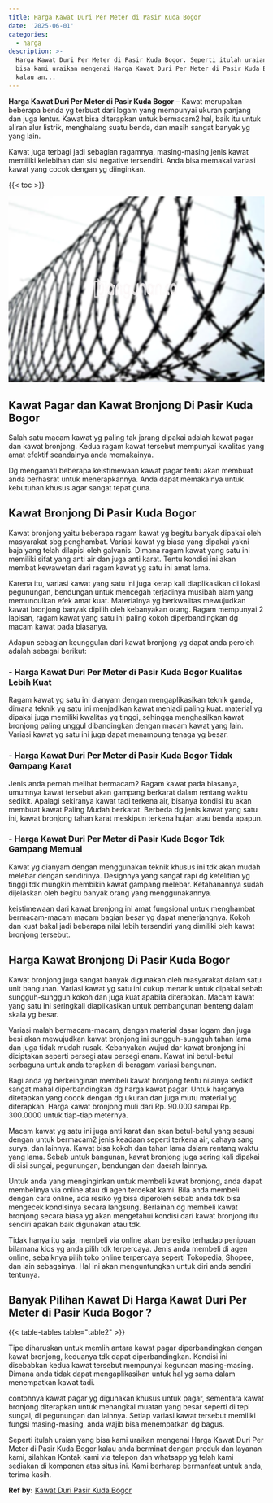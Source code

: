 ```yaml
---
title: Harga Kawat Duri Per Meter di Pasir Kuda Bogor
date: '2025-06-01'
categories:
  - harga
description: >-
  Harga Kawat Duri Per Meter di Pasir Kuda Bogor. Seperti itulah uraian yang
  bisa kami uraikan mengenai Harga Kawat Duri Per Meter di Pasir Kuda Bogor
  kalau an...
---
```


**Harga Kawat Duri Per Meter di Pasir Kuda Bogor** – Kawat merupakan beberapa benda yg terbuat dari logam yang mempunyai ukuran panjang dan juga lentur. Kawat bisa diterapkan untuk bermacam2 hal, baik itu untuk aliran alur listrik, menghalang suatu benda, dan masih sangat banyak yg yang lain.

Kawat juga terbagi jadi sebagian ragamnya, masing-masing jenis kawat memiliki kelebihan dan sisi negative tersendiri. Anda bisa memakai variasi kawat yang cocok dengan yg diinginkan.

{{< toc >}}

![Harga Kawat Duri Per Meter di Pasir Kuda Bogor](/images/jual-kawat-murah44.png)

## Kawat Pagar dan Kawat Bronjong Di Pasir Kuda Bogor

Salah satu macam kawat yg paling tak jarang dipakai adalah kawat pagar dan kawat bronjong. Kedua ragam kawat tersebut mempunyai kwalitas yang amat efektif seandainya anda memakainya.

Dg mengamati beberapa keistimewaan kawat pagar tentu akan membuat anda berhasrat untuk menerapkannya. Anda dapat memakainya untuk kebutuhan khusus agar sangat tepat guna.

## Kawat Bronjong Di Pasir Kuda Bogor

Kawat bronjong yaitu beberapa ragam kawat yg begitu banyak dipakai oleh masyarakat sbg penghambat. Variasi kawat yg biasa yang dipakai yakni baja yang telah dilapisi oleh galvanis. Dimana ragam kawat yang satu ini memiliki sifat yang anti air dan juga anti karat. Tentu kondisi ini akan membat kewawetan dari ragam kawat yg satu ini amat lama.

Karena itu, variasi kawat yang satu ini juga kerap kali diaplikasikan di lokasi pegunungan, bendungan untuk mencegah terjadinya musibah alam yang memunculkan efek amat kuat. Materialnya yg berkwalitas mewujudkan kawat bronjong banyak dipilih oleh kebanyakan orang. Ragam mempunyai 2 lapisan, ragam kawat yang satu ini paling kokoh diperbandingkan dg macam kawat pada biasanya.

Adapun sebagian keunggulan dari kawat bronjong yg dapat anda peroleh adalah sebagai berikut:

### \- Harga Kawat Duri Per Meter di Pasir Kuda Bogor Kualitas Lebih Kuat

Ragam kawat yg satu ini dianyam dengan mengaplikasikan teknik ganda, dimana teknik yg satu ini menjadikan kawat menjadi paling kuat. material yg dipakai juga memiliki kwalitas yg tinggi, sehingga menghasilkan kawat bronjong paling unggul dibandingkan dengan macam kawat yang lain. Variasi kawat yg satu ini juga dapat menampung tenaga yg besar.

### \- Harga Kawat Duri Per Meter di Pasir Kuda Bogor Tidak Gampang Karat

Jenis anda pernah melihat bermacam2 Ragam kawat pada biasanya, umumnya kawat tersebut akan gampang berkarat dalam rentang waktu sedikit. Apalagi sekiranya kawat tadi terkena air, bisanya kondisi itu akan membuat kawat Paling Mudah berkarat. Berbeda dg jenis kawat yang satu ini, kawat bronjong tahan karat meskipun terkena hujan atau benda apapun.

### \- Harga Kawat Duri Per Meter di Pasir Kuda Bogor Tdk Gampang Memuai

Kawat yg dianyam dengan menggunakan teknik khusus ini tdk akan mudah melebar dengan sendirinya. Designnya yang sangat rapi dg ketelitian yg tinggi tdk mungkin membikin kawat gampang melebar. Ketahanannya sudah dijelaskan oleh begitu banyak orang yang menggunakannya.

keistimewaan dari kawat bronjong ini amat fungsional untuk menghambat bermacam-macam macam bagian besar yg dapat menerjangnya. Kokoh dan kuat bakal jadi beberapa nilai lebih tersendiri yang dimiliki oleh kawat bronjong tersebut.

## Harga Kawat Bronjong Di Pasir Kuda Bogor

Kawat bronjong juga sangat banyak digunakan oleh masyarakat dalam satu unit bangunan. Variasi kawat yg satu ini cukup menarik untuk dipakai sebab sungguh-sungguh kokoh dan juga kuat apabila diterapkan. Macam kawat yang satu ini seringkali diaplikasikan untuk pembangunan benteng dalam skala yg besar.

Variasi malah bermacam-macam, dengan material dasar logam dan juga besi akan mewujudkan kawat bronjong ini sungguh-sungguh tahan lama dan juga tidak mudah rusak. Kebanyakan wujud dar kawat bronjong ini diciptakan seperti persegi atau persegi enam. Kawat ini betul-betul serbaguna untuk anda terapkan di beragam variasi bangunan.

Bagi anda yg berkeinginan membeli kawat bronjong tentu nilainya sedikit sangat mahal diperbandingkan dg harga kawat pagar. Untuk harganya ditetapkan yang cocok dengan dg ukuran dan juga mutu material yg diterapkan. Harga kawat bronjong muli dari Rp. 90.000 sampai Rp. 300.0000 untuk tiap-tiap meternya.

Macam kawat yg satu ini juga anti karat dan akan betul-betul yang sesuai dengan untuk bermacam2 jenis keadaan seperti terkena air, cahaya sang surya, dan lainnya. Kawat bisa kokoh dan tahan lama dalam rentang waktu yang lama. Sebab untuk bangunan, kawat bronjong juga sering kali dipakai di sisi sungai, pegunungan, bendungan dan daerah lainnya.

Untuk anda yang menginginkan untuk membeli kawat bronjong, anda dapat membelinya via online atau di agen terdekat kami. Bila anda membeli dengan cara online, ada resiko yg bisa diperoleh sebab anda tdk bisa mengecek kondisinya secara langsung. Berlainan dg membeli kawat bronjong secara biasa yg akan mengetahui kondisi dari kawat bronjong itu sendiri apakah baik digunakan atau tdk.

Tidak hanya itu saja, membeli via online akan beresiko terhadap penipuan bilamana kios yg anda pilih tdk terpercaya. Jenis anda membeli di agen online, sebaiknya pilih toko online terpercaya seperti Tokopedia, Shopee, dan lain sebagainya. Hal ini akan menguntungkan untuk diri anda sendiri tentunya.

## Banyak Pilihan Kawat Di Harga Kawat Duri Per Meter di Pasir Kuda Bogor ?

{{< table-tables table="table2" >}}

Tipe diharuskan untuk memlih antara kawat pagar diperbandingkan dengan kawat bronjong, keduanya tdk dapat diperbandingkan. Kondisi ini disebabkan kedua kawat tersebut mempunyai kegunaan masing-masing. Dimana anda tidak dapat mengaplikasikan untuk hal yg sama dalam menempatkan kawat tadi.

contohnya kawat pagar yg digunakan khusus untuk pagar, sementara kawat bronjong diterapkan untuk menangkal muatan yang besar seperti di tepi sungai, di pegunungan dan lainnya. Setiap variasi kawat tersebut memiliki fungsi masing-masing, anda wajib bisa menempatkan dg bagus.

Seperti itulah uraian yang bisa kami uraikan mengenai Harga Kawat Duri Per Meter di Pasir Kuda Bogor kalau anda berminat dengan produk dan layanan kami, silahkan Kontak kami via telepon dan whatsapp yg telah kami sediakan di komponen atas situs ini. Kami berharap bermanfaat untuk anda, terima kasih.

**Ref by:** [Kawat Duri Pasir Kuda Bogor](https://id.wikipedia.org/wiki/Kawat)
